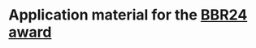 # Application material for the [BBR24 award](https://www.ukri.org/opportunity/bioinformatics-and-biological-resources-fund-24bbr/)
